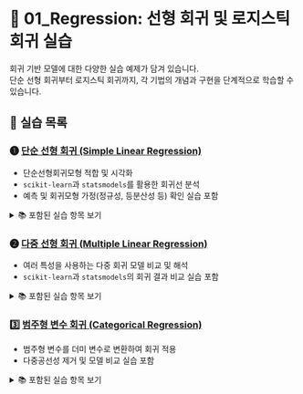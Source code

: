 # 📘 01_Regression: 선형 회귀 및 로지스틱 회귀 실습

회귀 기반 모델에 대한 다양한 실습 예제가 담겨 있습니다.  
단순 선형 회귀부터 로지스틱 회귀까지, 각 기법의 개념과 구현을 단계적으로 학습할 수 있습니다.

## 📄 실습 목록

### ➊ [단순 선형 회귀 (Simple Linear Regression)](https://colab.research.google.com/github/Dropthe-bit/ai_portfolio/blob/main/01_Regression/1_1_regression_simple_linear.ipynb)
- 단순선형회귀모형 적합 및 시각화
- `scikit-learn`과 `statsmodels`를 활용한 회귀선 분석
- 예측 및 회귀모형 가정(정규성, 등분산성 등) 확인 실습 포함

<details>
<summary>📚 포함된 실습 항목 보기</summary>

- 단순선형회귀 예제  
- 회귀모형 적합 (`LinearRegression`, `ols`)  
- 시각화 (`matplotlib`, `seaborn`)  
- 모델 성능 평가 (MAE, MSE, R²)  
- 새로운 데이터 예측  
- 회귀모형 가정 확인  
- (참고) `statsmodels`로 해석  

</details>


### ➋ [다중 선형 회귀 (Multiple Linear Regression)](https://colab.research.google.com/github/Dropthe-bit/ai_portfolio/blob/main/01_Regression/1_2_regression_multiple_linear.ipynb)
- 여러 특성을 사용하는 다중 회귀 모델 비교 및 해석
- `scikit-learn`과 `statsmodels`의 회귀 결과 비교 실습 포함

<details>
<summary>📚 포함된 실습 항목 보기</summary>

- 다중 선형 회귀 예제  
- 변수 간 다중공선성 확인 (VIF 분석)  
- 변수 제거를 통한 모델 단순화  
- `LinearRegression`과 `OLS` 회귀 모델 적합  
- R² 및 Adjusted R² 계산  
- 예측 결과 시각화 및 성능 비교  
</details>

### 3️⃣ [범주형 변수 회귀 (Categorical Regression)](https://colab.research.google.com/github/Dropthe-bit/ai_portfolio/blob/main/01_Regression/1_3_regression_categorical.ipynb)
- 범주형 변수를 더미 변수로 변환하여 회귀 적용
- 다중공선성 제거 및 모델 비교 실습 포함

<details>
<summary>📚 포함된 실습 항목 보기</summary>

- 수치형 데이터 기반 선형 회귀 모델 성능 평가  
- 선택된 범주형 변수에 대해 `pd.get_dummies()`로 원-핫 인코딩 수행  
- 기준 범주 제거를 통한 다중공선성 방지  
- 범주형 포함 여부에 따른 회귀 성능 비교 (R², Adjusted R²)  
</details>
